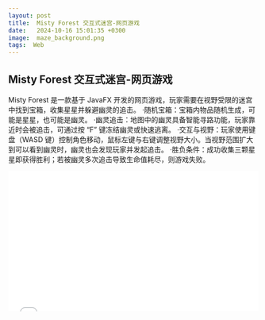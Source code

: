 ```yaml
---
layout: post
title:  Misty Forest 交互式迷宫-网页游戏 
date:   2024-10-16 15:01:35 +0300
image:  maze_background.png
tags:  Web
---
```

## Misty Forest 交互式迷宫-网页游戏 
Misty Forest 是一款基于 JavaFX 开发的网页游戏，玩家需要在视野受限的迷宫中找到宝箱，收集星星并躲避幽灵的追击。
·随机宝箱：宝箱内物品随机生成，可能是星星，也可能是幽灵。
·幽灵追击：地图中的幽灵具备智能寻路功能，玩家靠近时会被追击，可通过按 “F” 键冻结幽灵或快速逃离。
·交互与视野：玩家使用键盘（WASD 键）控制角色移动，鼠标左键与右键调整视野大小。当视野范围扩大到可以看到幽灵时，幽灵也会发现玩家并发起追击。
·胜负条件：成功收集三颗星星即获得胜利；若被幽灵多次追击导致生命值耗尽，则游戏失败。

<div style="position: relative; padding-bottom: 56.25%; height: 0; overflow: hidden; max-width: 100%; width: 100%;">
<iframe src="//player.bilibili.com/player.html?isOutside=true&aid=113883507332158&bvid=BV1RDfpYVE26&cid=28056944934&p=1" scrolling="no" border="0" frameborder="no" framespacing="0" allowfullscreen="true" width="560" height="315"></iframe>
</div>
